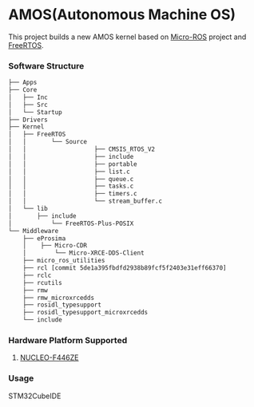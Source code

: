 # AMOS(Autonomous Machine OS)
This project builds a new AMOS kernel based on [Micro-ROS](https://micro.ros.org/) project and [FreeRTOS](https://www.freertos.org/).
### Software Structure

```bash
├── Apps
├── Core
│   ├── Inc
│   ├── Src
│   └── Startup
├── Drivers
├── Kernel
│   ├── FreeRTOS
│   │		└── Source
│   │					├── CMSIS_RTOS_V2
│   │					├── include
│   │					├── portable
│   │					├── list.c
│   │					├── queue.c
│   │					├── tasks.c
│   │					├── timers.c
│   │					└── stream_buffer.c
│   └── lib
│       ├── include
│   		└── FreeRTOS-Plus-POSIX
└── Middleware
    ├── eProsima
    │    ├── Micro-CDR
    │		 └── Micro-XRCE-DDS-Client
    ├── micro_ros_utilities
    ├── rcl [commit 5de1a395fbdfd2938b89fcf5f2403e31eff66370]
    ├── rclc 
    ├── rcutils
    ├── rmw
    ├── rmw_microxrcedds
    ├── rosidl_typesupport
    ├── rosidl_typesupport_microxrcedds
    └── include  
```

### Hardware Platform Supported

1. [NUCLEO-F446ZE](https://www.st.com/en/evaluation-tools/nucleo-f446ze.html)

### Usage

STM32CubeIDE
